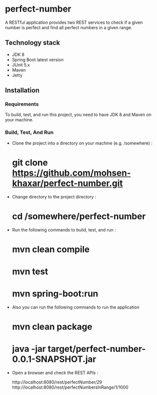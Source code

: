 # perfect-number
A RESTful application provides two REST services to check if a given number is perfect and find all perfect numbers in a given range.
## Technology stack

- JDK 8
- Spring Boot latest version
- JUnit 5.x
- Maven
- Jetty

## Installation

### Requirements

To build, test, and run this project, you need to have JDK 8 and Maven on your machine. 

### Build, Test, And Run

-  Clone the project into a directory on your machine (e.g. /somewhere) :
	
	# git clone https://github.com/mohsen-khaxar/perfect-number.git

-  Change directory to the project directory :

	# cd /somewhere/perfect-number

-  Run the following commands to build, test, and run :
	
	# mvn clean compile
	# mvn test 
	# mvn spring-boot:run
	
- Also you can run the following commands to run the application

	# mvn clean package
	# java -jar target/perfect-number-0.0.1-SNAPSHOT.jar

	
-	Open a browser and check the REST APIs :

	http://localhost:8080/rest/perfectNumber/29
	http://localhost:8080/rest/perfectNumbersInRange/1/1000